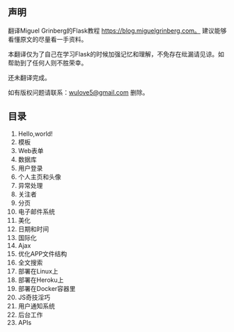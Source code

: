 ## 声明

翻译Miguel Grinberg的Flask教程 https://blog.miguelgrinberg.com。 建议能够看懂原文的尽量看一手资料。

本翻译仅为了自己在学习Flask的时候加强记忆和理解，不免存在纰漏请见谅。如帮助到了任何人则不胜荣幸。

还未翻译完成。

如有版权问题请联系：wulove5@gmail.com 删除。

## 目录

1. Hello,world!
2. 模板
3. Web表单
4. 数据库
5. 用户登录
6. 个人主页和头像
7. 异常处理
8. 关注者
9. 分页
10. 电子邮件系统
11. 美化
12. 日期和时间
13. 国际化
14. Ajax
15. 优化APP文件结构
16. 全文搜索
17. 部署在Linux上
18. 部署在Heroku上
19. 部署在Docker容器里
20. JS奇技淫巧
21. 用户通知系统
22. 后台工作
23. APIs

